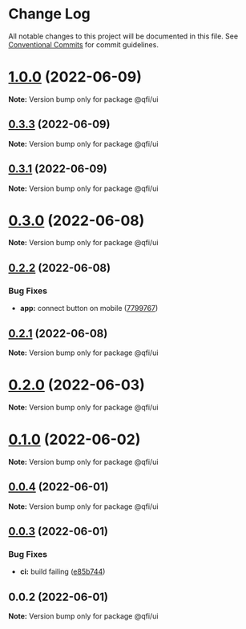 # Change Log

All notable changes to this project will be documented in this file.
See [Conventional Commits](https://conventionalcommits.org) for commit guidelines.

# [1.0.0](https://github.com/quadratic-funding/qfi/compare/v0.3.3...v1.0.0) (2022-06-09)

**Note:** Version bump only for package @qfi/ui





## [0.3.3](https://github.com/quadratic-funding/qfi/compare/v0.3.2...v0.3.3) (2022-06-09)

**Note:** Version bump only for package @qfi/ui





## [0.3.1](https://github.com/quadratic-funding/qfi/compare/v0.2.2...v0.3.1) (2022-06-09)

**Note:** Version bump only for package @qfi/ui





# [0.3.0](https://github.com/quadratic-funding/qfi/compare/v0.2.2...v0.3.0) (2022-06-08)

**Note:** Version bump only for package @qfi/ui





## [0.2.2](https://github.com/quadratic-funding/qfi/compare/v0.2.1...v0.2.2) (2022-06-08)


### Bug Fixes

* **app:** connect button on mobile ([7799767](https://github.com/quadratic-funding/qfi/commit/77997672b6065782bdb4f65211dda1767a57369e))





## [0.2.1](https://github.com/quadratic-funding/qfi/compare/v0.2.0...v0.2.1) (2022-06-08)

**Note:** Version bump only for package @qfi/ui





# [0.2.0](https://github.com/quadratic-funding/qfi/compare/v0.1.0...v0.2.0) (2022-06-03)

**Note:** Version bump only for package @qfi/ui





# [0.1.0](https://github.com/quadratic-funding/qfi/compare/v0.0.4...v0.1.0) (2022-06-02)

**Note:** Version bump only for package @qfi/ui





## [0.0.4](https://github.com/quadratic-funding/qfi/compare/v0.0.3...v0.0.4) (2022-06-01)

**Note:** Version bump only for package @qfi/ui





## [0.0.3](https://github.com/quadratic-funding/qfi/compare/v0.0.2...v0.0.3) (2022-06-01)


### Bug Fixes

* **ci:** build failing ([e85b744](https://github.com/quadratic-funding/qfi/commit/e85b74426f45a3b75148e82cfaf85cee62da0701))





## 0.0.2 (2022-06-01)

**Note:** Version bump only for package @qfi/ui
